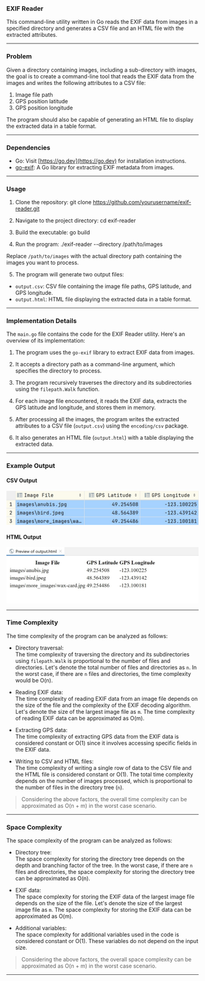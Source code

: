 ### EXIF Reader

This command-line utility written in Go reads the EXIF data from images in a specified directory and generates a CSV file and an HTML file with the extracted attributes.

---

### Problem

Given a directory containing images, including a sub-directory with images, the goal is to create a command-line tool that reads the EXIF data from the images and writes the following attributes to a CSV file:

1. Image file path
2. GPS position latitude
3. GPS position longitude

The program should also be capable of generating an HTML file to display the extracted data in a table format.

---

### Dependencies

- Go: Visit [https://go.dev](https://go.dev) for installation instructions.
- [go-exif](https://github.com/dsoprea/go-exif): A Go library for extracting EXIF metadata from images.

---

### Usage

1. Clone the repository:
   git clone https://github.com/yourusername/exif-reader.git

2. Navigate to the project directory:
   cd exif-reader

3. Build the executable:
   go build

4. Run the program:
   ./exif-reader --directory /path/to/images

Replace `/path/to/images` with the actual directory path containing the images you want to process.

5. The program will generate two output files:

- `output.csv`: CSV file containing the image file paths, GPS latitude, and GPS longitude.
- `output.html`: HTML file displaying the extracted data in a table format.

---

### Implementation Details

The `main.go` file contains the code for the EXIF Reader utility. Here's an overview of its implementation:

1. The program uses the `go-exif` library to extract EXIF data from images.

2. It accepts a directory path as a command-line argument, which specifies the directory to process.

3. The program recursively traverses the directory and its subdirectories using the `filepath.Walk` function.

4. For each image file encountered, it reads the EXIF data, extracts the GPS latitude and longitude, and stores them in memory.

5. After processing all the images, the program writes the extracted attributes to a CSV file (`output.csv`) using the `encoding/csv` package.

6. It also generates an HTML file (`output.html`) with a table displaying the extracted data.

---

### Example Output

#### CSV Output
![CSV Output](docs/csv-output.jpg)

#### HTML Output
![HTML Output](docs/html-output.jpg)

---

### Time Complexity

The time complexity of the program can be analyzed as follows:

- Directory traversal:  
  The time complexity of traversing the directory and its subdirectories using `filepath.Walk` is proportional to the number of files and directories. Let's denote the total number of files and directories as `n`. In the worst case, if there are `n` files and directories, the time complexity would be O(n).


- Reading EXIF data:   
  The time complexity of reading EXIF data from an image file depends on the size of the file and the complexity of the EXIF decoding algorithm. Let's denote the size of the largest image file as `m`. The time complexity of reading EXIF data can be approximated as O(m).


- Extracting GPS data:  
  The time complexity of extracting GPS data from the EXIF data is considered constant or O(1) since it involves accessing specific fields in the EXIF data.


- Writing to CSV and HTML files:   
  The time complexity of writing a single row of data to the CSV file and the HTML file is considered constant or O(1). The total time complexity depends on the number of images processed, which is proportional to the number of files in the directory tree (`n`).


> Considering the above factors, the overall time complexity can be approximated as O(n + m) in the worst case scenario.

---

### Space Complexity

The space complexity of the program can be analyzed as follows:

- Directory tree:    
  The space complexity for storing the directory tree depends on the depth and branching factor of the tree. In the worst case, if there are `n` files and directories, the space complexity for storing the directory tree can be approximated as O(n).


- EXIF data:    
  The space complexity for storing the EXIF data of the largest image file depends on the size of the file. Let's denote the size of the largest image file as `m`. The space complexity for storing the EXIF data can be approximated as O(m).


- Additional variables:   
  The space complexity for additional variables used in the code is considered constant or O(1). These variables do not depend on the input size.


> Considering the above factors, the overall space complexity can be approximated as O(n + m) in the worst case scenario.

---
